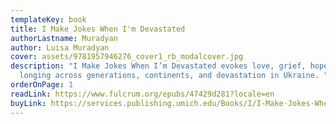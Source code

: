 ```yaml
---
templateKey: book
title: I Make Jokes When I'm Devastated
authorLastname: Muradyan
author: Luisa Muradyan
cover: assets/9781957946276_cover1_rb_modalcover.jpg
description: "I Make Jokes When I’m Devastated evokes love, grief, hope and
  longing across generations, continents, and devastation in Ukraine. "
orderOnPage: 1
readLink: https://www.fulcrum.org/epubs/47429d281?locale=en
buyLink: https://services.publishing.umich.edu/Books/I/I-Make-Jokes-When-I-m-Devastated
---
```

